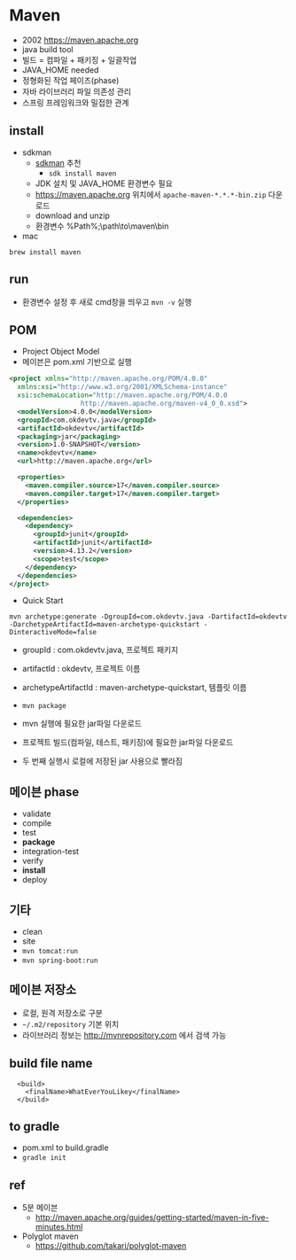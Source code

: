 # Maven
- 2002 https://maven.apache.org
- java build tool
- 빌드 = 컴파일 + 패키징 + 일괄작업
- JAVA_HOME needed
- 정형화된 작업 페이즈(phase)
- 자바 라이브러리 파일 의존성 관리
- 스프링 프레임워크와 밀접한 관계

## install

- sdkman
  - [sdkman](/mib/sdkman) 추천
    - `sdk install maven`
  - JDK 설치 및 JAVA_HOME 환경변수 필요
  - https://maven.apache.org 위치에서 `apache-maven-*.*.*-bin.zip` 다운로드
  - download and unzip
  - 환경변수 %Path%;\path\to\maven\bin
- mac

```
brew install maven
```

## run
- 환경변수 설정 후 새로 cmd창을 띄우고 `mvn -v` 실행

## POM
- Project Object Model
- 메이븐은 pom.xml 기반으로 실행

```xml
<project xmlns="http://maven.apache.org/POM/4.0.0"
  xmlns:xsi="http://www.w3.org/2001/XMLSchema-instance"
  xsi:schemaLocation="http://maven.apache.org/POM/4.0.0
                  http://maven.apache.org/maven-v4_0_0.xsd">
  <modelVersion>4.0.0</modelVersion>
  <groupId>com.okdevtv.java</groupId>
  <artifactId>okdevtv</artifactId>
  <packaging>jar</packaging>
  <version>1.0-SNAPSHOT</version>
  <name>okdevtv</name>
  <url>http://maven.apache.org</url>

  <properties>
    <maven.compiler.source>17</maven.compiler.source>
    <maven.compiler.target>17</maven.compiler.target>
  </properties>

  <dependencies>
    <dependency>
      <groupId>junit</groupId>
      <artifactId>junit</artifactId>
      <version>4.13.2</version>
      <scope>test</scope>
    </dependency>
  </dependencies>
</project>
```

- Quick Start

```
mvn archetype:generate -DgroupId=com.okdevtv.java -DartifactId=okdevtv -DarchetypeArtifactId=maven-archetype-quickstart -DinteractiveMode=false
```
- groupId : com.okdevtv.java, 프로젝트 패키지
- artifactId : okdevtv, 프로젝트 이름
- archetypeArtifactId : maven-archetype-quickstart, 템플릿 이름

- `mvn package`
- mvn 실행에 필요한 jar파일 다운로드
- 프로젝트 빌드(컴파일, 테스트, 패키징)에 필요한 jar파일 다운로드
- 두 번째 실행시 로컬에 저장된 jar 사용으로 빨라짐

## 메이븐 phase
- validate
- compile
- test
- **package**
- integration-test
- verify
- **install**
- deploy

## 기타
- clean
- site
- `mvn tomcat:run`
- `mvn spring-boot:run`

## 메이븐 저장소
- 로컬, 원격 저장소로 구분
- `~/.m2/repository` 기본 위치
- 라이브러리 정보는 http://mvnrepository.com 에서 검색 가능

## build file name
```
  <build>
    <finalName>WhatEverYouLikey</finalName>
  </build>
```

## to gradle
- pom.xml to build.gradle
- `gradle init`

## ref
- 5분 메이븐
  - http://maven.apache.org/guides/getting-started/maven-in-five-minutes.html
- Polyglot maven
  - https://github.com/takari/polyglot-maven
